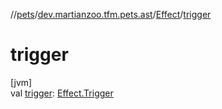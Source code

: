 //[pets](../../../index.md)/[dev.martianzoo.tfm.pets.ast](../index.md)/[Effect](index.md)/[trigger](trigger.md)

# trigger

[jvm]\
val [trigger](trigger.md): [Effect.Trigger](-trigger/index.md)
